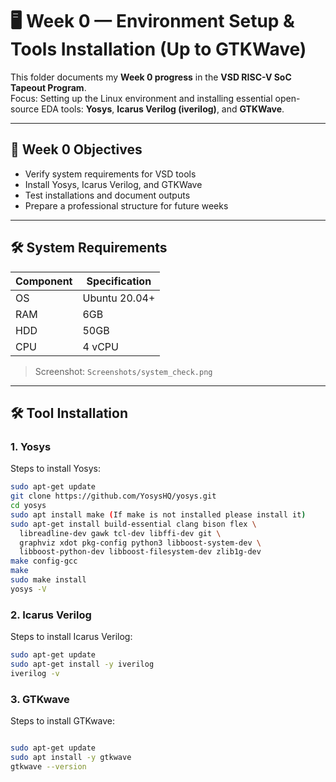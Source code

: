 # 🖥️ Week 0 — Environment Setup & Tools Installation (Up to GTKWave)

This folder documents my **Week 0 progress** in the **VSD RISC-V SoC Tapeout Program**.  
Focus: Setting up the Linux environment and installing essential open-source EDA tools: **Yosys**, **Icarus Verilog (iverilog)**, and **GTKWave**.

---

## 📌 Week 0 Objectives
- Verify system requirements for VSD tools
- Install Yosys, Icarus Verilog, and GTKWave
- Test installations and document outputs
- Prepare a professional structure for future weeks

---

## 🛠️ System Requirements

| Component | Specification |
|-----------|---------------|
| OS        | Ubuntu 20.04+ |
| RAM       | 6GB           |
| HDD       | 50GB          |
| CPU       | 4 vCPU        |

> Screenshot: `Screenshots/system_check.png`

---

## 🛠️ Tool Installation

### 1. **Yosys**
Steps to install Yosys:
```bash
sudo apt-get update
git clone https://github.com/YosysHQ/yosys.git
cd yosys
sudo apt install make (If make is not installed please install it)
sudo apt-get install build-essential clang bison flex \
  libreadline-dev gawk tcl-dev libffi-dev git \
  graphviz xdot pkg-config python3 libboost-system-dev \
  libboost-python-dev libboost-filesystem-dev zlib1g-dev
make config-gcc
make
sudo make install 
yosys -V

```
### 2. **Icarus Verilog**
Steps to install Icarus Verilog:
```bash
sudo apt-get update
sudo apt-get install -y iverilog
iverilog -v

```
### 3. **GTKwave**
Steps to install GTKwave:
```bash

sudo apt-get update
sudo apt install -y gtkwave
gtkwave --version

